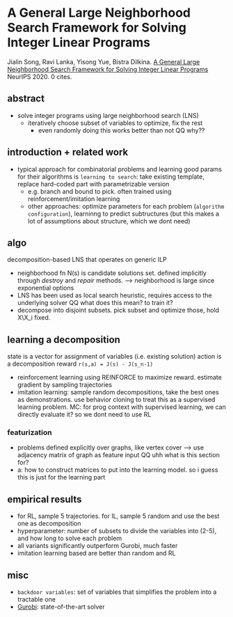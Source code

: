 # A General Large Neighborhood Search Framework for Solving Integer Linear Programs

Jialin Song, Ravi Lanka, Yisong Yue, Bistra Dilkina. [A General Large Neighborhood Search Framework for Solving Integer Linear Programs](https://arxiv.org/abs/2004.00422) NeurIPS 2020. 0 cites.

## abstract
- solve integer programs using large neighborhood search (LNS)
    - iteratively choose subset of variables to optimize, fix the rest
        - even randomly doing this works better than not QQ why??

## introduction + related work
- typical approach for combinatorial problems and learning good params for their algorithms is ``learning to search``: take existing template, replace hard-coded part with parametrizable version
    - e.g. branch and bound to pick. often trained using reinforcement/imitation learning
    - other approaches: optimize parameters for each problem (`algorithm configuration`), learninng to predict subtructures (but this makes a lot of assumptions about structure, which we dont need)

## algo
decomposition-based LNS that operates on generic ILP
- neighborhood fn N(s) is candidate solutions set. defined implicitly through _destroy_ and _repair_ methods. --> neighborhood is large since exponential options
- LNS has been used as local search heuristic, requires access to the underlying solver QQ what does this mean? to train it?
- decompose into disjoint subsets. pick subset and optimize those, hold X\X_i fixed. 

## learning a decomposition
state is a vector for assignment of variables (i.e. existing solution)
action is a decomposition
reward `r(s,a) = J(s) - J(s_n-1)`
- reinforcement learning using REINFORCE to maximize reward. estimate gradient by sampling trajectories
- imitation learning: sample random decompositions, take the best ones as demonstrations. use behavior cloning to treat this as a supervised learning problem. MC: for prog context with supervised learning, we can directly evaluate it? so we dont need to use RL

### featurization
- problems defined explicitly over graphs, like vertex cover --> use adjacency matrix of graph as feature input
QQ uhh what is this section for?
- a: how to construct matrices to put into the learning model. so i guess this is just for the learning part

## empirical results
- for RL, sample 5 trajectories. for IL, sample 5 random and use the best one as decomposition
- hyperparameter: number of subsets to divide the variables into (2-5), and how long to solve each problem
- all variants significantly outperform Gurobi, much faster
- imitation learning based are better than random and RL

## misc 
- `backdoor variables`: set of variables that simplifies the problem into a tractable one
- [Gurobi](https://www.gurobi.com/): state-of-the-art solver
